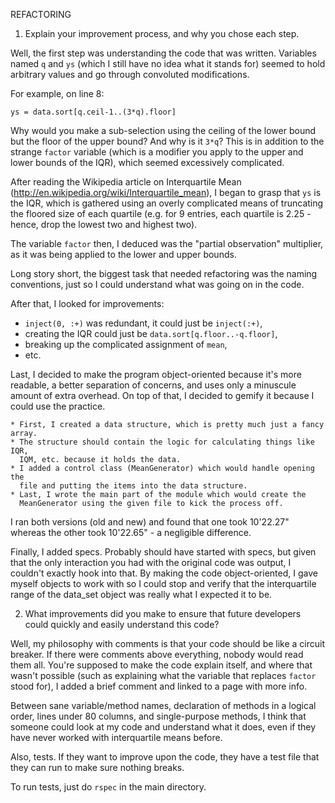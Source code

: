 REFACTORING

1. Explain your improvement process, and why you chose each step.

  Well, the first step was understanding the code that was written.  Variables
  named `q` and `ys` (which I still have no idea what it stands for) seemed to
  hold arbitrary values and go through convoluted modifications.

  For example, on line 8:

  `ys = data.sort[q.ceil-1..(3*q).floor]`

  Why would you make a sub-selection using the ceiling of the lower bound but
  the floor of the upper bound?  And why is it `3*q`?  This is in addition to
  the strange `factor` variable (which is a modifier you apply to the upper and
    lower bounds of the IQR), which seemed excessively complicated.

  After reading the Wikipedia article on Interquartile Mean
  (http://en.wikipedia.org/wiki/Interquartile_mean), I began to grasp that `ys`
  is the IQR, which is gathered using an overly complicated means of truncating
  the floored size of each quartile (e.g. for 9 entries, each quartile is 2.25 -
  hence, drop the lowest two and highest two).

  The variable `factor` then, I deduced was the "partial observation"
  multiplier, as it was being applied to the lower and upper bounds.

  Long story short, the biggest task that needed refactoring was the naming
  conventions, just so I could understand what was going on in the code.

  After that, I looked for improvements:

  * `inject(0, :+)` was redundant, it could just be `inject(:+)`,
  * creating the IQR could just be `data.sort[q.floor..-q.floor]`,
  * breaking up the complicated assignment of `mean`,
  * etc.

  Last, I decided to make the program object-oriented because it's more
  readable, a better separation of concerns, and uses only a minuscule amount of
  extra overhead.  On top of that, I decided to gemify it because I could use
  the practice.

    * First, I created a data structure, which is pretty much just a fancy array.
    * The structure should contain the logic for calculating things like IQR,
      IQM, etc. because it holds the data.
    * I added a control class (MeanGenerator) which would handle opening the
      file and putting the items into the data structure.
    * Last, I wrote the main part of the module which would create the
      MeanGenerator using the given file to kick the process off.

  I ran both versions (old and new) and found that one took 10'22.27" whereas
  the other took 10'22.65" - a negligible difference.

  Finally, I added specs.  Probably should have started with specs, but given
  that the only interaction you had with the original code was output, I
  couldn't exactly hook into that.  By making the code object-oriented, I gave
  myself objects to work with so I could stop and verify that the interquartile
  range of the data_set object was really what I expected it to be.

2. What improvements did you make to ensure that future developers could quickly and easily understand this code?

  Well, my philosophy with comments is that your code should be like a circuit
  breaker.  If there were comments above everything, nobody would read them all.
  You're supposed to make the code explain itself, and where that wasn't
  possible (such as explaining what the variable that replaces `factor` stood
  for), I added a brief comment and linked to a page with more info.

  Between sane variable/method names, declaration of methods in a logical order,
  lines under 80 columns, and single-purpose methods, I think that someone could
  look at my code and understand what it does, even if they have never worked
  with interquartile means before.

  Also, tests.  If they want to improve upon the code, they have a test file
  that they can run to make sure nothing breaks.

  To run tests, just do `rspec` in the main directory.
